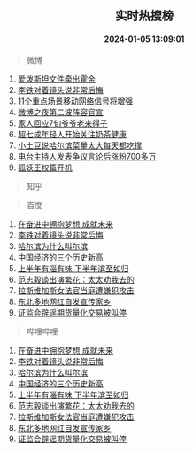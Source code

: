 <div align="center"><h2>实时热搜榜</h2><h4>2024-01-05 13:09:01</h4></div>

> 微博  

1. [爱泼斯坦文件牵出霍金](https://s.weibo.com/weibo?q=%23%E7%88%B1%E6%B3%BC%E6%96%AF%E5%9D%A6%E6%96%87%E4%BB%B6%E7%89%B5%E5%87%BA%E9%9C%8D%E9%87%91%23&t=31&band_rank=1&Refer=top)<br />
2. [李铁对着镜头说非常后悔](https://s.weibo.com/weibo?q=%23%E6%9D%8E%E9%93%81%E5%AF%B9%E7%9D%80%E9%95%9C%E5%A4%B4%E8%AF%B4%E9%9D%9E%E5%B8%B8%E5%90%8E%E6%82%94%23&t=31&band_rank=2&Refer=top)<br />
3. [11个重点场景移动网络信号将增强](https://s.weibo.com/weibo?q=%2311%E4%B8%AA%E9%87%8D%E7%82%B9%E5%9C%BA%E6%99%AF%E7%A7%BB%E5%8A%A8%E7%BD%91%E7%BB%9C%E4%BF%A1%E5%8F%B7%E5%B0%86%E5%A2%9E%E5%BC%BA%23&t=31&band_rank=3&Refer=top)<br />
4. [微博之夜第二波阵容官宣](https://s.weibo.com/weibo?q=%23%E5%BE%AE%E5%8D%9A%E4%B9%8B%E5%A4%9C%E7%AC%AC%E4%BA%8C%E6%B3%A2%E9%98%B5%E5%AE%B9%E5%AE%98%E5%AE%A3%23&t=31&band_rank=4&Refer=top)<br />
5. [家人回应7旬爷爷老来得子](https://s.weibo.com/weibo?q=%23%E5%AE%B6%E4%BA%BA%E5%9B%9E%E5%BA%947%E6%97%AC%E7%88%B7%E7%88%B7%E8%80%81%E6%9D%A5%E5%BE%97%E5%AD%90%23&t=31&band_rank=5&Refer=top)<br />
6. [超七成年轻人开始关注奶茶健康](https://s.weibo.com/weibo?q=%23%E8%B6%85%E4%B8%83%E6%88%90%E5%B9%B4%E8%BD%BB%E4%BA%BA%E5%BC%80%E5%A7%8B%E5%85%B3%E6%B3%A8%E5%A5%B6%E8%8C%B6%E5%81%A5%E5%BA%B7%23&t=31&band_rank=6&Refer=top)<br />
7. [小土豆说哈尔滨菜量太大每天都吃撑](https://s.weibo.com/weibo?q=%23%E5%B0%8F%E5%9C%9F%E8%B1%86%E8%AF%B4%E5%93%88%E5%B0%94%E6%BB%A8%E8%8F%9C%E9%87%8F%E5%A4%AA%E5%A4%A7%E6%AF%8F%E5%A4%A9%E9%83%BD%E5%90%83%E6%92%91%23&t=31&band_rank=7&Refer=top)<br />
8. [电台主持人发表争议言论后涨粉700多万](https://s.weibo.com/weibo?q=%23%E7%94%B5%E5%8F%B0%E4%B8%BB%E6%8C%81%E4%BA%BA%E5%8F%91%E8%A1%A8%E4%BA%89%E8%AE%AE%E8%A8%80%E8%AE%BA%E5%90%8E%E6%B6%A8%E7%B2%89700%E5%A4%9A%E4%B8%87%23&t=31&band_rank=8&Refer=top)<br />
9. [狐妖王权篇开机](https://s.weibo.com/weibo?q=%E7%8B%90%E5%A6%96%E7%8E%8B%E6%9D%83%E7%AF%87%E5%BC%80%E6%9C%BA&t=31&band_rank=9&Refer=top)<br />

> 知乎  


> 百度  

1. [在奋进中拥抱梦想 成就未来](https://www.baidu.com/s?wd=%E5%9C%A8%E5%A5%8B%E8%BF%9B%E4%B8%AD%E6%8B%A5%E6%8A%B1%E6%A2%A6%E6%83%B3+%E6%88%90%E5%B0%B1%E6%9C%AA%E6%9D%A5&sa=fyb_news&rsv_dl=fyb_news)<br />
2. [李铁对着镜头说非常后悔](https://www.baidu.com/s?wd=%E6%9D%8E%E9%93%81%E5%AF%B9%E7%9D%80%E9%95%9C%E5%A4%B4%E8%AF%B4%E9%9D%9E%E5%B8%B8%E5%90%8E%E6%82%94&sa=fyb_news&rsv_dl=fyb_news)<br />
3. [哈尔滨为什么叫尔滨](https://www.baidu.com/s?wd=%E5%93%88%E5%B0%94%E6%BB%A8%E4%B8%BA%E4%BB%80%E4%B9%88%E5%8F%AB%E5%B0%94%E6%BB%A8&sa=fyb_news&rsv_dl=fyb_news)<br />
4. [中国经济的三个历史新高](https://www.baidu.com/s?wd=%E4%B8%AD%E5%9B%BD%E7%BB%8F%E6%B5%8E%E7%9A%84%E4%B8%89%E4%B8%AA%E5%8E%86%E5%8F%B2%E6%96%B0%E9%AB%98&sa=fyb_news&rsv_dl=fyb_news)<br />
5. [上半年有淄有味 下半年滨至如归](https://www.baidu.com/s?wd=%E4%B8%8A%E5%8D%8A%E5%B9%B4%E6%9C%89%E6%B7%84%E6%9C%89%E5%91%B3+%E4%B8%8B%E5%8D%8A%E5%B9%B4%E6%BB%A8%E8%87%B3%E5%A6%82%E5%BD%92&sa=fyb_news&rsv_dl=fyb_news)<br />
6. [范志毅谈出演繁花：太太劝我去的](https://www.baidu.com/s?wd=%E8%8C%83%E5%BF%97%E6%AF%85%E8%B0%88%E5%87%BA%E6%BC%94%E7%B9%81%E8%8A%B1%EF%BC%9A%E5%A4%AA%E5%A4%AA%E5%8A%9D%E6%88%91%E5%8E%BB%E7%9A%84&sa=fyb_news&rsv_dl=fyb_news)<br />
7. [拉斯维加斯女法官当庭遭嫌犯攻击](https://www.baidu.com/s?wd=%E6%8B%89%E6%96%AF%E7%BB%B4%E5%8A%A0%E6%96%AF%E5%A5%B3%E6%B3%95%E5%AE%98%E5%BD%93%E5%BA%AD%E9%81%AD%E5%AB%8C%E7%8A%AF%E6%94%BB%E5%87%BB&sa=fyb_news&rsv_dl=fyb_news)<br />
8. [东北多地网红自发宣传家乡](https://www.baidu.com/s?wd=%E4%B8%9C%E5%8C%97%E5%A4%9A%E5%9C%B0%E7%BD%91%E7%BA%A2%E8%87%AA%E5%8F%91%E5%AE%A3%E4%BC%A0%E5%AE%B6%E4%B9%A1&sa=fyb_news&rsv_dl=fyb_news)<br />
9. [证监会辟谣期货量化交易被叫停](https://www.baidu.com/s?wd=%E8%AF%81%E7%9B%91%E4%BC%9A%E8%BE%9F%E8%B0%A3%E6%9C%9F%E8%B4%A7%E9%87%8F%E5%8C%96%E4%BA%A4%E6%98%93%E8%A2%AB%E5%8F%AB%E5%81%9C&sa=fyb_news&rsv_dl=fyb_news)<br />

> 哔哩哔哩  

1. [在奋进中拥抱梦想 成就未来](https://www.baidu.com/s?wd=%E5%9C%A8%E5%A5%8B%E8%BF%9B%E4%B8%AD%E6%8B%A5%E6%8A%B1%E6%A2%A6%E6%83%B3+%E6%88%90%E5%B0%B1%E6%9C%AA%E6%9D%A5&sa=fyb_news&rsv_dl=fyb_news)<br />
2. [李铁对着镜头说非常后悔](https://www.baidu.com/s?wd=%E6%9D%8E%E9%93%81%E5%AF%B9%E7%9D%80%E9%95%9C%E5%A4%B4%E8%AF%B4%E9%9D%9E%E5%B8%B8%E5%90%8E%E6%82%94&sa=fyb_news&rsv_dl=fyb_news)<br />
3. [哈尔滨为什么叫尔滨](https://www.baidu.com/s?wd=%E5%93%88%E5%B0%94%E6%BB%A8%E4%B8%BA%E4%BB%80%E4%B9%88%E5%8F%AB%E5%B0%94%E6%BB%A8&sa=fyb_news&rsv_dl=fyb_news)<br />
4. [中国经济的三个历史新高](https://www.baidu.com/s?wd=%E4%B8%AD%E5%9B%BD%E7%BB%8F%E6%B5%8E%E7%9A%84%E4%B8%89%E4%B8%AA%E5%8E%86%E5%8F%B2%E6%96%B0%E9%AB%98&sa=fyb_news&rsv_dl=fyb_news)<br />
5. [上半年有淄有味 下半年滨至如归](https://www.baidu.com/s?wd=%E4%B8%8A%E5%8D%8A%E5%B9%B4%E6%9C%89%E6%B7%84%E6%9C%89%E5%91%B3+%E4%B8%8B%E5%8D%8A%E5%B9%B4%E6%BB%A8%E8%87%B3%E5%A6%82%E5%BD%92&sa=fyb_news&rsv_dl=fyb_news)<br />
6. [范志毅谈出演繁花：太太劝我去的](https://www.baidu.com/s?wd=%E8%8C%83%E5%BF%97%E6%AF%85%E8%B0%88%E5%87%BA%E6%BC%94%E7%B9%81%E8%8A%B1%EF%BC%9A%E5%A4%AA%E5%A4%AA%E5%8A%9D%E6%88%91%E5%8E%BB%E7%9A%84&sa=fyb_news&rsv_dl=fyb_news)<br />
7. [拉斯维加斯女法官当庭遭嫌犯攻击](https://www.baidu.com/s?wd=%E6%8B%89%E6%96%AF%E7%BB%B4%E5%8A%A0%E6%96%AF%E5%A5%B3%E6%B3%95%E5%AE%98%E5%BD%93%E5%BA%AD%E9%81%AD%E5%AB%8C%E7%8A%AF%E6%94%BB%E5%87%BB&sa=fyb_news&rsv_dl=fyb_news)<br />
8. [东北多地网红自发宣传家乡](https://www.baidu.com/s?wd=%E4%B8%9C%E5%8C%97%E5%A4%9A%E5%9C%B0%E7%BD%91%E7%BA%A2%E8%87%AA%E5%8F%91%E5%AE%A3%E4%BC%A0%E5%AE%B6%E4%B9%A1&sa=fyb_news&rsv_dl=fyb_news)<br />
9. [证监会辟谣期货量化交易被叫停](https://www.baidu.com/s?wd=%E8%AF%81%E7%9B%91%E4%BC%9A%E8%BE%9F%E8%B0%A3%E6%9C%9F%E8%B4%A7%E9%87%8F%E5%8C%96%E4%BA%A4%E6%98%93%E8%A2%AB%E5%8F%AB%E5%81%9C&sa=fyb_news&rsv_dl=fyb_news)<br />
